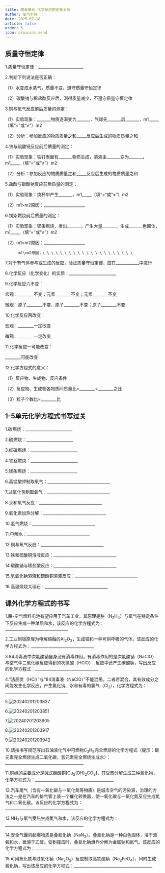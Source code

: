 ```yaml
---
title: 第五单元 化学反应的定量关系
author: 氢气不纯
date: 2025-07-18
article: false
order: 5
icon: proicons:send
---
```


## 质量守恒定律

1.质量守恒定律：\_\_\_\_\_\_\_\_\_\_\_\_\_\_\_\_\_\_\_\_\_\_\_

2.判断下列说法是否正确：

（1）水变成水蒸气，质量不变，遵守质量守恒定律

（2）碳酸钠与稀盐酸反应后，测得质量减少，不遵守质量守恒定律

3.铜与氧气反应前后质量的测定：

（1）实验现象：\_\_\_\_\_\_\_物质逐渐变为\_\_\_\_\_\_\_，气球先\_\_\_\_\_\_\_后\_\_\_\_\_\_\_，m1\_\_\_\_\_（填“\=”或“≠”）m2

（2）分析：参加反应的物质质量之和\_\_\_\_\_反应后生成的物质质量之和

4.铁与硫酸铜反应前后质量的测定：

（1）实验现象：铁钉表面有\_\_\_\_\_\_\_物质生成，溶液由\_\_\_\_\_\_\_变为\_\_\_\_\_\_\_，m1\_\_\_\_\_（填“\=”或“≠”）m2

（2）分析：参加反应的物质质量之和\_\_\_\_\_反应后生成的物质质量之和

5.盐酸与碳酸钠反应前后质量的测定：

（1）实验现象：烧杯中产生\_\_\_\_\_\_\_，m1\_\_\_\_\_（填“\=”或“≠”）m2

（2）m1\>m2原因：\_\_\_\_\_\_\_\_\_\_\_\_\_\_\_\_\_\_\_\_\_

6.镁条燃烧前后质量的测定：

（1）实验现象：镁条燃烧，发出\_\_\_\_\_\_\_，产生大量\_\_\_\_\_\_\_，生成\_\_\_\_\_\_\_色固体，m1\_\_\_\_\_（填“\=”或“≠”）m2

（2）m1\<m2原因：\_\_\_\_\_\_\_\_\_\_\_\_\_\_\_\_\_\_\_\_\_

          m1\>m2原因：\_\_\_\_\_\_\_\_\_\_\_\_\_\_\_\_\_\_\_\_\_

7.对于有气体参与或生成的反应，验证质量守恒定律，应在\_\_\_\_\_\_\_\_\_\_\_\_中进行

8.化学反应（化学变化）的实质：\_\_\_\_\_\_\_\_\_\_\_\_\_\_\_\_\_\_\_\_\_\_\_\_

9.化学反应六不变：

宏观：\_\_\_\_\_\_\_\_不变；元素\_\_\_\_\_\_\_\_不变；元素\_\_\_\_\_\_\_\_不变

微观：原子\_\_\_\_\_\_\_\_不变，原子\_\_\_\_\_\_\_\_不变；原子\_\_\_\_\_\_\_\_不变

10.化学反应两改变：

宏观：\_\_\_\_\_\_\_\_一定改变

微观：\_\_\_\_\_\_\_\_一定改变

11.化学反应一可能改变：

\_\_\_\_\_\_\_\_可能改变

12.化学方程式的意义：

（1）反应物、生成物、反应条件

（2）反应物、生成物各物质间质量比\=\_\_\_\_\_\_\_\_×\_\_\_\_\_\_\_\_之比

（3）粒子个数比\=\_\_\_\_\_\_\_\_比

## 1-5单元化学方程式书写过关

1.碳燃烧：\_\_\_\_\_\_\_\_\_\_\_\_\_\_\_\_\_\_\_\_\_\_\_\_

2.硫燃烧：\_\_\_\_\_\_\_\_\_\_\_\_\_\_\_\_\_\_\_\_\_\_\_\_

3.红磷燃烧：\_\_\_\_\_\_\_\_\_\_\_\_\_\_\_\_\_\_\_\_\_\_\_\_

4.铁丝燃烧：\_\_\_\_\_\_\_\_\_\_\_\_\_\_\_\_\_\_\_\_\_\_\_\_

5.镁条燃烧：\_\_\_\_\_\_\_\_\_\_\_\_\_\_\_\_\_\_\_\_\_\_\_\_

6.高锰酸钾制取氧气：\_\_\_\_\_\_\_\_\_\_\_\_\_\_\_\_\_\_\_\_\_\_\_\_\_\_\_\_\_\_\_\_

7.过氧化氢制取氧气：\_\_\_\_\_\_\_\_\_\_\_\_\_\_\_\_\_\_\_\_\_\_\_\_\_\_\_\_\_\_\_\_

8.汞和氧气反应：\_\_\_\_\_\_\_\_\_\_\_\_\_\_\_\_\_\_\_\_\_\_\_\_\_\_\_\_\_\_\_\_

9.氧化汞加热分解：\_\_\_\_\_\_\_\_\_\_\_\_\_\_\_\_\_\_\_\_\_\_\_\_\_\_\_\_\_\_\_\_

10.氢气燃烧：\_\_\_\_\_\_\_\_\_\_\_\_\_\_\_\_\_\_\_\_\_\_\_\_\_\_\_\_\_\_\_\_

11.电解水：\_\_\_\_\_\_\_\_\_\_\_\_\_\_\_\_\_\_\_\_\_\_\_\_\_\_\_\_\_\_\_\_

12.铜与氧气反应：\_\_\_\_\_\_\_\_\_\_\_\_\_\_\_\_\_\_\_\_\_\_\_\_\_\_\_\_\_\_\_\_

13.铁和硫酸铜溶液反应：\_\_\_\_\_\_\_\_\_\_\_\_\_\_\_\_\_\_\_\_\_\_\_\_\_\_\_\_\_\_\_\_

14.碳酸钠与稀盐酸反应：\_\_\_\_\_\_\_\_\_\_\_\_\_\_\_\_\_\_\_\_\_\_\_\_\_\_\_\_\_\_\_\_

15.氢氧化钠溶液和硫酸铜溶液反应：\_\_\_\_\_\_\_\_\_\_\_\_\_\_\_\_\_\_\_\_\_\_\_\_\_\_\_\_\_\_\_\_

16.高温煅烧大理石：\_\_\_\_\_\_\_\_\_\_\_\_\_\_\_\_\_\_\_\_\_\_\_\_\_\_\_\_\_\_\_\_

## 课外化学方程式的书写

1.肼-空气燃料电池有望应用于汽车工业，其原理是肼（N<sub>2</sub>H<sub>4</sub>）与氧气在特定条件下反应生成一种单质和水，该反应的化学方程式为：\_\_\_\_\_\_\_\_\_\_\_\_\_\_\_\_\_\_\_\_\_\_\_\_\_\_\_\_\_\_\_\_

2.工业制铝原理为电解熔融的Al<sub>2</sub>O<sub>3</sub>，生成铝和一种可供呼吸的气体。该反应的化学方程式为：\_\_\_\_\_\_\_\_\_\_\_\_\_\_\_\_\_\_\_\_\_\_\_\_\_\_\_\_\_\_\_\_

3.84消毒液中次氯酸钠自身没有消毒作用，有消毒作用的是次氯酸钠（NaClO）与空气中二氧化碳反应得到的次氯酸（HClO） ,反应中还产生碳酸钠，写出反应的化学方程式：\_\_\_\_\_\_\_\_\_\_\_\_\_\_\_\_\_\_\_\_\_\_\_\_\_\_\_\_\_\_\_\_

4.“洁厕灵（HCl）”与“84消毒液（NaClO）”不能混用。二者若混合，其有效成分之间能发生化学反应，产生氯化钠、水和有毒的氯气（Cl<sub>2</sub>），化学方程式为：\_\_\_\_\_\_\_\_\_\_\_\_\_\_\_\_\_\_\_\_\_\_\_\_\_\_\_\_\_\_\_\_

5.​![20240201203837](https://img.edaychem.cn//img/20240201203837.jpg)​

6.​![20240201203851](https://img.edaychem.cn//img/20240201203851.jpg)​

7.![20240201203905](https://img.edaychem.cn//img/20240201203905.jpg)​

8.![20240201203917](https://img.edaychem.cn//img/20240201203917.jpg)​

9.​![20240201203942](https://img.edaychem.cn//img/20240201203942.jpg)​

10.请按书写规范写出石油液化气中可燃物C<sub>3</sub>H<sub>8</sub>完全燃烧的化学方程式（提示：碳元素完全燃烧生成二氧化碳，氢元素完全燃烧生成水）：\_\_\_\_\_\_\_\_\_\_\_\_\_\_\_\_\_\_\_\_\_\_\_\_\_\_\_\_\_\_\_\_\_\_\_\_\_\_\_\_

11.铜绿的主要成分是碱式碳酸铜[Cu<sub>2</sub>(OH)<sub>2</sub>CO<sub>3</sub>]，其受热分解生成三种氧化物，化学方程式为：\_\_\_\_\_\_\_\_\_\_\_\_\_\_\_\_\_\_\_\_\_\_\_\_\_\_\_\_\_\_\_\_\_\_\_\_\_\_\_\_

12.汽车尾气（含有一氧化碳与一氧化氮等物质）是城市空气的污染源，治理的方法之一是在汽车的排气管上装一个催化转换器，使一氧化碳与一氧化氮反应生成氮气和二氧化碳。该反应的化学方程式为：\_\_\_\_\_\_\_\_\_\_\_\_\_\_\_\_\_\_\_\_\_\_\_\_\_\_\_\_\_\_\_\_\_\_\_\_\_\_\_\_

13.NH<sub>3</sub>与氧气受热生成氮气和水，该反应的化学方程式为：\_\_\_\_\_\_\_\_\_\_\_\_\_\_\_\_\_\_\_\_\_\_\_\_\_\_\_\_\_\_\_\_\_\_\_\_\_\_\_\_

14.安全气囊的起爆物质是叠氮化钠（NaN<sub>3</sub>）。叠氮化钠是一种白色固体，溶于液氨和水，微溶于乙醇。受到撞击时，叠氮化钠爆炸分解为金属钠和氮气。该反应的化学方程式为：\_\_\_\_\_\_\_\_\_\_\_\_\_\_\_\_\_\_\_\_\_\_\_\_\_\_\_\_\_\_\_\_\_\_\_\_\_\_\_\_

15.可用氧化铁与过氧化钠（Na<sub>2</sub>O<sub>2</sub>）反应制取高铁酸钠（Na<sub>2</sub>FeO<sub>4</sub>），同时生成氧化钠，写出该反应的化学方程式：\_\_\_\_\_\_\_\_\_\_\_\_\_\_\_\_\_\_\_\_\_\_\_\_\_\_\_\_\_\_\_\_\_\_\_\_\_\_\_\_